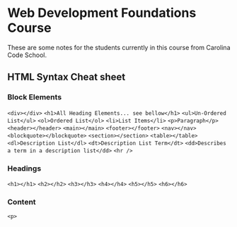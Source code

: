 # Web Development Foundations Course
These are some notes for the students currently in this course from Carolina Code School.

## HTML Syntax Cheat sheet

### Block Elements
`<div></div>`
`<h1>All Heading Elements... see bellow</h1>`
`<ul>Un-Ordered List</ul>`
`<ol>Ordered List</ol>`
`<li>List Items</li>`
`<p>Paragraph</p>`
`<header></header>`
`<main></main>`
`<footer></footer>`
`<nav></nav>`
`<blockquote></blockquote>`
`<section></section>`
`<table></table>`
`<dl>Description List</dl>`
`<dt>Description List Term</dt>`
`<dd>Describes a term in a description list</dd>`
`<hr />`

### Headings
`<h1></h1>`
`<h2></h2>`
`<h3></h3>`
`<h4></h4>`
`<h5></h5>`
`<h6></h6>`

### Content
`<p>`
